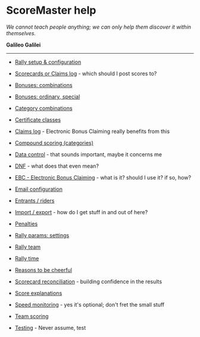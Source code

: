 # ScoreMaster help
*We cannot teach people anything; we can only help them discover it within themselves.*

**Galileo Galilei**

---
- [Rally setup & configuration](help:configoverview)
- [Scorecards or Claims log](help:cardsorlog) - which should I post scores to?

- [Bonuses: combinations](help:combos)
- [Bonuses: ordinary, special](help:bonuses)
- [Category combinations](help:categories)
- [Certificate classes](help:classes)
- [Claims log](help:claimslog) - Electronic Bonus Claiming really benefits from this
- [Compound scoring (categories)](help:compound)

- [Data control](help:datacontrol) - that sounds important, maybe it concerns me

- [DNF](help:dnf) - what does that even mean?
- [EBC - Electronic Bonus Claiming](help:ebc) - what is it? should I use it? if so, how?
- [Email configuration](help:emailsetup)
- [Entrants / riders](help:entrants)
- [Import / export](help:importexport) - how do I get stuff in and out of here?

- [Penalties](help:penalties)
- [Rally params: settings](help:rpsettings)
- [Rally team](help:teamroles)
- [Rally time](help:rallytime)

- [Reasons to be cheerful](help:reasons)
- [Scorecard reconciliation](help:recon) - building confidence in the results
- [Score explanations](help:scorex)
- [Speed monitoring](help:speeding) - yes it's optional; don't fret the small stuff
- [Team scoring](help:teams)
- [Testing](help:testing) - Never assume, test
